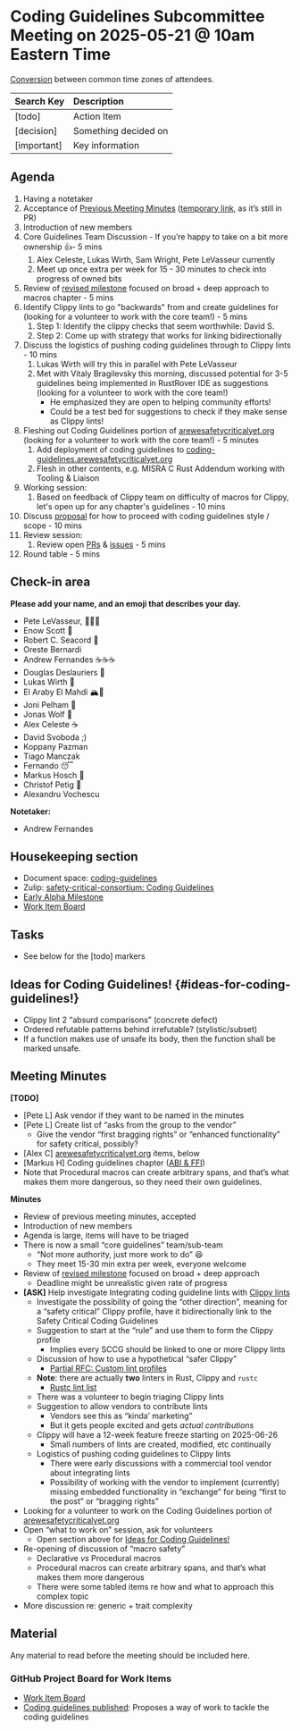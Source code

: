# Coding Guidelines Subcommittee Meeting on 2025-05-21 @ 10am Eastern Time

[Conversion](https://www.worldtimebuddy.com/?qm=1&lid=5,100,2643743,12,1850147&h=5&date=2025-5-21&sln=10-11&hf=1) between common time zones of attendees.

| Search Key | Description |
| :---- | :---- |
| \[todo\] | Action Item |
| \[decision\] | Something decided on |
| \[important\] | Key information |

## Agenda

1. Having a notetaker
2. Acceptance of [Previous Meeting Minutes](https://github.com/rustfoundation/safety-critical-rust-consortium/blob/main/subcommittee/coding-guidelines/meetings/2025-05-07/minutes.md) ([temporary link](https://github.com/rustfoundation/safety-critical-rust-consortium/blob/ae944768533f529f3002460102f9da4b5d034b66/subcommittee/coding-guidelines/meetings/2025-05-07/minutes.md), as it’s still in PR)
3. Introduction of new members
4. Core Guidelines Team Discussion \- If you’re happy to take on a bit more ownership 👍- 5 mins
   1. Alex Celeste, Lukas Wirth, Sam Wright, Pete LeVasseur currently
   2. Meet up once extra per week for 15 \- 30 minutes to check into progress of owned bits
5. Review of [revised milestone](https://github.com/rustfoundation/safety-critical-rust-coding-guidelines/milestone/1) focused on broad \+ deep approach to macros chapter \- 5 mins
6. Identify Clippy lints to go "backwards" from and create guidelines for (looking for a volunteer to work with the core team\!) \- 5 mins
   1. Step 1: Identify the clippy checks that seem worthwhile: David S.
   2. Step 2: Come up with strategy that works for linking bidirectionally
7. Discuss the logistics of pushing coding guidelines through to Clippy lints \- 10 mins
   1. Lukas Wirth will try this in parallel with Pete LeVasseur
   2. Met with Vitaly Bragilevsky this morning, discussed potential for 3-5 guidelines being implemented in RustRover IDE as suggestions (looking for a volunteer to work with the core team\!)
      * He emphasized they are open to helping community efforts\!
      * Could be a test bed for suggestions to check if they make sense as Clippy lints\!
8. Fleshing out Coding Guidelines portion of [arewesafetycriticalyet.org](http://arewesafetycriticalyet.org) (looking for a volunteer to work with the core team\!) \- 5 minutes
   1. Add deployment of coding guidelines to [coding-guidelines.arewesafetycriticalyet.org](http://coding-guidelines.arewesafetycriticalyet.org)
   2. Flesh in other contents, e.g. MISRA C Rust Addendum working with Tooling & Liaison
9. Working session:
   1. Based on feedback of Clippy team on difficulty of macros for Clippy, let's open up for any chapter's guidelines \- 10 mins
10. Discuss [proposal](https://github.com/rustfoundation/safety-critical-rust-coding-guidelines/issues/75#issuecomment-2885697090) for how to proceed with coding guidelines style / scope \- 10 mins
11. Review session:
    1. Review open [PRs](https://github.com/rustfoundation/safety-critical-rust-coding-guidelines/pulls) & [issues](https://github.com/rustfoundation/safety-critical-rust-coding-guidelines/issues) \- 5 mins
12. Round table \- 5 mins

## Check-in area

**Please add your name, and an emoji that describes your day.**

* Pete LeVasseur, 🏃💨🙊
* Enow Scott 🤧
* Robert C. Seacord 🙊
* Oreste Bernardi
* Andrew Fernandes ☕☕☕
* Douglas Deslauriers 🧵
* Lukas Wirth 🤧
* El Araby El Mahdi 🏔️🌋
* Joni Pelham 🤧
* Jonas Wolf 🦀
* Alex Celeste ☕
* David Svoboda ;)
* Koppany Pazman
* Tiago Manczak
* Fernando 😴
* Markus Hosch 🦀
* Christof Petig 🤹
* Alexandru Vochescu

**Notetaker:**

* Andrew Fernandes

## Housekeeping section

* Document space: [coding-guidelines](https://github.com/rustfoundation/safety-critical-rust-consortium/tree/main/subcommittee/coding-guidelines)
* Zulip: [safety-critical-consortium: Coding Guidelines](https://rust-lang.zulipchat.com/#narrow/channel/445688-safety-critical-consortium/topic/Coding.20Guidelines)
* [Early Alpha Milestone](https://github.com/rustfoundation/safety-critical-rust-coding-guidelines/milestone/1)
* [Work Item Board](https://github.com/orgs/rustfoundation/projects/1)

## Tasks

* See below for the \[todo\] markers

## Ideas for Coding Guidelines\! {#ideas-for-coding-guidelines!}

* Clippy lint 2 “absurd comparisons” (concrete defect)
* Ordered refutable patterns behind irrefutable? (stylistic/subset)
* If a function makes use of unsafe its body, then the function shall be marked unsafe.

## Meeting Minutes

**\[TODO\]**

* \[Pete L\] Ask vendor if they want to be named in the minutes
* \[Pete L\] Create list of “asks from the group to the vendor”
  * Give the vendor “first bragging rights” or “enhanced functionality” for safety critical, possibly?
* \[Alex C\] [arewesafetycriticalyet.org](http://arewesafetycriticalyet.org) items, below
* \[Markus H\] Coding guidelines chapter ([ABI & FFI](https://github.com/rustfoundation/safety-critical-rust-coding-guidelines/issues/85))
* Note that Procedural macros can create arbitrary spans, and that’s what makes them more dangerous, so they need their own guidelines.

**Minutes**

* Review of previous meeting minutes, accepted
* Introduction of new members
* Agenda is large, items will have to be triaged
* There is now a small “core guidelines” team/sub-team
  * “Not more authority, just more work to do” 😆
  * They meet 15-30 min extra per week, everyone welcome
* Review of [revised milestone](https://github.com/rustfoundation/safety-critical-rust-coding-guidelines/milestone/1) focused on broad \+ deep approach
  * Deadline might be unrealistic given rate of progress
* **\[ASK\]** Help investigate Integrating coding guideline lints with [Clippy lints](https://rust-lang.github.io/rust-clippy/master/index.html)
  * Investigate the possibility of going the “other direction”, meaning for a “safety critical” Clippy profile, have it bidirectionally link to the Safety Critical Coding Guidelines
  * Suggestion to start at the “rule” and use them to form the Clippy profile
    * Implies every SCCG should be linked to one or more Clippy lints
  * Discussion of how to use a hypothetical “safer Clippy”
    * [Partial RFC: Custom lint profiles](https://hackmd.io/@Manishearth/BJi8K8AGJg)
  * **Note**: there are actually **two** linters in Rust, Clippy and `rustc`
    * [Rustc lint list](https://doc.rust-lang.org/rustc/lints/listing/allowed-by-default.html)
  * There was a volunteer to begin triaging Clippy lints
  * Suggestion to allow vendors to contribute lints
    * Vendors see this as “kinda’ marketing”
    * But it gets people excited and gets *actual contributions*
  * Clippy will have a 12-week feature freeze starting on 2025-06-26
    * Small numbers of lints are created, modified, etc continually
  * Logistics of pushing coding guidelines to Clippy lints
    * There were early discussions with a commercial tool vendor about integrating lints
    * Possibility of working with the vendor to implement (currently) missing embedded functionality in “exchange” for being “first to the post” or “bragging rights”
* Looking for a volunteer to work on the Coding Guidelines portion of [arewesafetycriticalyet.org](http://arewesafetycriticalyet.org)
* Open “what to work on” session, ask for volunteers
  * Open section above for [Ideas for Coding Guidelines\!](#ideas-for-coding-guidelines!)
* Re-opening of discussion of “macro safety”
  * Declarative *vs* Procedural macros
  * Procedural macros can create arbitrary spans, and that’s what makes them more dangerous
  * There were some tabled items re how and what to approach this complex topic
* More discussion re: generic \+ trait complexity

## Material

Any material to read before the meeting should be included here.

### GitHub Project Board for Work Items

* [Work Item Board](https://github.com/orgs/rustfoundation/projects/1)
* [Coding guidelines published](https://github.com/rustfoundation/safety-critical-rust-consortium/issues/188#issue-2869798433): Proposes a way of work to tackle the coding guidelines

